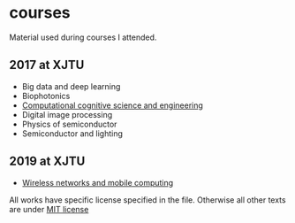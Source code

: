# courses
Material used during courses I attended.

## 2017 at XJTU
- Big data and deep learning 
- Biophotonics 
- [Computational cognitive science and engineering](2017-ccse/README.md)
- Digital image processing
- Physics of semiconductor 
- Semiconductor and lighting

## 2019 at XJTU
- [Wireless networks and mobile computing](2019-wnmb/readme.md)

All works have specific license specified in the file. Otherwise all other texts are under [MIT license](LICENSE)
